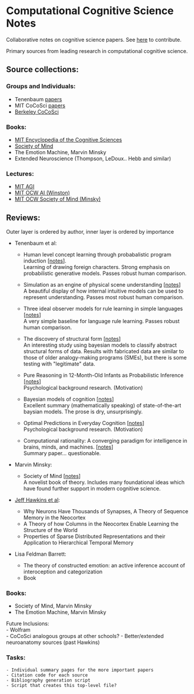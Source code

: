 # Computational Cognitive Science Notes

Collaborative notes on cognitive science papers. See [here](CONTRIBUTING.md) to contribute.

Primary sources from leading research in computational cognitive science.

## Source collections:   

### Groups and Individuals:

- Tenenbaum [papers](http://web.mit.edu/cocosci/josh.html)
- MIT CoCoSci [papers](http://cocosci.mit.edu/publications)
- [Berkeley CoCoSci](https://cocosci.berkeley.edu)

### Books:

- [MIT Encyclopedia of the Cognitive Sciences](http://www.aiai.ed.ac.uk/project/oplan/documents/1999/1999-MITECS.pdf)
- [Society of Mind](http://www.acad.bg/ebook/ml/Society%20of%20Mind.pdf)
 - The Emotion Machine, Marvin Minsky
 - Extended Neuroscience (Thompson, LeDoux.. Hebb and similar)

### Lectures:

- [MIT AGI](https://agi.mit.edu/)
- [MIT OCW AI (Winston)](https://ocw.mit.edu/courses/electrical-engineering-and-computer-science/6-034-artificial-intelligence-fall-2010/)
- [MIT OCW Society of Mind (Minsky)](https://ocw.mit.edu/courses/electrical-engineering-and-computer-science/6-868j-the-society-of-mind-fall-2011/)

## Reviews:

Outer layer is ordered by author, inner layer is ordered by importance

- Tenenbaum et al:  
    - Human level concept learning through probabalistic program induction \[[notes](notes/MIT_cocosci/human_level_concept_learning.md)\].  
      Learning of drawing foreign characters. Strong emphasis on probabilistic generative models. Passes robust human comparison.

    - Simulation as an engine of physical scene understanding  \[[notes](notes/MIT_cocosci/simulation.md)\]  
      A beautiful display of how internal intuitive models can be used to represent understanding. Passes most robust human comparison. 

    - Three ideal observer models for rule learning in simple languages  \[[notes](notes/MIT_cocosci/rule_learning_in_simple_languages.md)\]  
      A very simple baseline for language rule learning. Passes robust human comparison.

    - The discovery of structural form \[[notes](notes/MIT_cocosci/structural_form.md)\]   
      An interesting study using bayesian models to classify abstract structural forms of data. Results with fabricated data are similar to those of older analogy-making programs (SMEs), but there is some testing with "legitimate" data.

    - Pure Reasoning in 12-Month-Old Infants as Probabilistic Inference \[[notes](notes/MIT_cocosci/pure_reasoning_as_bayes.md)\]  
      Psychological background research. (Motivation)

    - Bayesian models of cognition \[[notes](notes/MIT_cocosci/bayesian_models_of_cognition.md)\]   
      Excellent summary (mathematically speaking) of state-of-the-art baysian models. The prose is dry, unsurprisingly.

    - Optimal Predictions in Everyday Cognition \[[notes](notes/MIT_cocosci/optimal_predictions.md)\]   
      Psychological background research. (Motivation)

    - Computational rationality: A converging paradigm for intelligence in brains, minds, and machines. \[[notes](notes/MIT_cocosci/computational_rationality.md)\]  
      Summary paper... questionable.  


- Marvin Minsky:  
    - Society of Mind \[[notes](notes/MIT_Society_of_mind/index.md)\]  
      A novelist book of theory. Includes many foundational ideas which have found further support in modern cognitive science.  


- [Jeff Hawkins et al](https://loop.frontiersin.org/people/312279/overview):  

    - Why Neurons Have Thousands of Synapses, A Theory of Sequence Memory in the Neocortex
    - A Theory of how Columns in the Neocortex Enable Learning the Structure of the World
    - Properties of Sparse Distributed Representations and their Application to Hierarchical Temporal Memory
- Lisa Feldman Barrett:
    - The theory of constructed emotion: an active inference account of interoception and categorization  
    - Book

### Books:
 - Society of Mind, Marvin Minsky 
 - The Emotion Machine, Marvin Minsky

Future Inclusions:  
    - Wolfram  
    - CoCoSci analogous groups at other schools?
    - Better/extended neuroanatomy sources (past Hawkins)

### Tasks:  
    - Individual summary pages for the more important papers
    - Citation code for each source
    - Bibliography generation script
    - Script that creates this top-level file?

